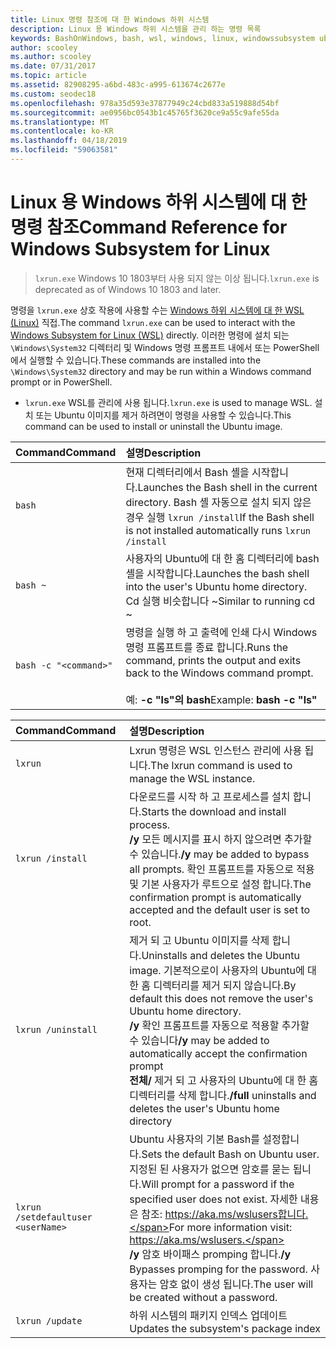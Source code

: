 ```yaml
---
title: Linux 명령 참조에 대 한 Windows 하위 시스템
description: Linux 용 Windows 하위 시스템을 관리 하는 명령 목록
keywords: BashOnWindows, bash, wsl, windows, linux, windowssubsystem ubuntu 용 windows 하위 시스템
author: scooley
ms.author: scooley
ms.date: 07/31/2017
ms.topic: article
ms.assetid: 82908295-a6bd-483c-a995-613674c2677e
ms.custom: seodec18
ms.openlocfilehash: 978a35d593e37877949c24cbd833a519888d54bf
ms.sourcegitcommit: ae0956bc0543b1c45765f3620ce9a55c9afe55da
ms.translationtype: MT
ms.contentlocale: ko-KR
ms.lasthandoff: 04/18/2019
ms.locfileid: "59063581"
---
```

# <a name="command-reference-for-windows-subsystem-for-linux"></a><span data-ttu-id="51512-104">Linux 용 Windows 하위 시스템에 대 한 명령 참조</span><span class="sxs-lookup"><span data-stu-id="51512-104">Command Reference for Windows Subsystem for Linux</span></span>

> <span data-ttu-id="51512-105">`lxrun.exe` Windows 10 1803부터 사용 되지 않는 이상 됩니다.</span><span class="sxs-lookup"><span data-stu-id="51512-105">`lxrun.exe` is deprecated as of Windows 10 1803 and later.</span></span>

<span data-ttu-id="51512-106">명령을 `lxrun.exe` 상호 작용에 사용할 수는 [Windows 하위 시스템에 대 한 WSL (Linux)](https://msdn.microsoft.com/en-us/commandline/wsl/faq#what-windows-subsystem-for-linux-wsl-) 직접.</span><span class="sxs-lookup"><span data-stu-id="51512-106">The command `lxrun.exe` can be used to interact with the [Windows Subsystem for Linux (WSL)](https://msdn.microsoft.com/en-us/commandline/wsl/faq#what-windows-subsystem-for-linux-wsl-) directly.</span></span>  <span data-ttu-id="51512-107">이러한 명령에 설치 되는 `\Windows\System32` 디렉터리 및 Windows 명령 프롬프트 내에서 또는 PowerShell에서 실행할 수 있습니다.</span><span class="sxs-lookup"><span data-stu-id="51512-107">These commands are installed into the `\Windows\System32` directory and may be run within a Windows command prompt or in PowerShell.</span></span>

* <span data-ttu-id="51512-108">`lxrun.exe` WSL를 관리에 사용 됩니다.</span><span class="sxs-lookup"><span data-stu-id="51512-108">`lxrun.exe` is used to manage WSL.</span></span>  <span data-ttu-id="51512-109">설치 또는 Ubuntu 이미지를 제거 하려면이 명령을 사용할 수 있습니다.</span><span class="sxs-lookup"><span data-stu-id="51512-109">This command can be used to install or uninstall the Ubuntu image.</span></span>


| <span data-ttu-id="51512-110">Command</span><span class="sxs-lookup"><span data-stu-id="51512-110">Command</span></span>                     | <span data-ttu-id="51512-111">설명</span><span class="sxs-lookup"><span data-stu-id="51512-111">Description</span></span>                     |
|:----------------------------|:---------------------------|
| `bash`                      | <span data-ttu-id="51512-112">현재 디렉터리에서 Bash 셸을 시작합니다.</span><span class="sxs-lookup"><span data-stu-id="51512-112">Launches the Bash shell in the current directory.</span></span>  <span data-ttu-id="51512-113">Bash 셸 자동으로 설치 되지 않은 경우 실행 `lxrun /install`</span><span class="sxs-lookup"><span data-stu-id="51512-113">If the Bash shell is not installed automatically runs `lxrun /install`</span></span> |
| `bash ~`                    | <span data-ttu-id="51512-114">사용자의 Ubuntu에 대 한 홈 디렉터리에 bash 셸을 시작합니다.</span><span class="sxs-lookup"><span data-stu-id="51512-114">Launches the bash shell into the user's Ubuntu home directory.</span></span>  <span data-ttu-id="51512-115">Cd 실행 비슷합니다 ~</span><span class="sxs-lookup"><span data-stu-id="51512-115">Similar to running cd ~</span></span>            |
| `bash -c "<command>"`       | <span data-ttu-id="51512-116">명령을 실행 하 고 출력에 인쇄 다시 Windows 명령 프롬프트를 종료 합니다.</span><span class="sxs-lookup"><span data-stu-id="51512-116">Runs the command, prints the output and exits back to the Windows command prompt.</span></span> <br/> <br/> <span data-ttu-id="51512-117">예: **-c "ls"의 bash**</span><span class="sxs-lookup"><span data-stu-id="51512-117">Example:  **bash -c "ls"**</span></span> |

<p>

| <span data-ttu-id="51512-118">Command</span><span class="sxs-lookup"><span data-stu-id="51512-118">Command</span></span>                     | <span data-ttu-id="51512-119">설명</span><span class="sxs-lookup"><span data-stu-id="51512-119">Description</span></span>                     |
|:----------------------------|:---------------------------|
| `lxrun`                     | <span data-ttu-id="51512-120">Lxrun 명령은 WSL 인스턴스 관리에 사용 됩니다.</span><span class="sxs-lookup"><span data-stu-id="51512-120">The lxrun command is used to manage the WSL instance.</span></span> |
| `lxrun /install`            | <span data-ttu-id="51512-121">다운로드를 시작 하 고 프로세스를 설치 합니다.</span><span class="sxs-lookup"><span data-stu-id="51512-121">Starts the download and install process.</span></span> <br/> <span data-ttu-id="51512-122">**/y** 모든 메시지를 표시 하지 않으려면 추가할 수 있습니다.</span><span class="sxs-lookup"><span data-stu-id="51512-122">**/y** may be added to bypass all prompts.</span></span>  <span data-ttu-id="51512-123">확인 프롬프트를 자동으로 적용 및 기본 사용자가 루트으로 설정 합니다.</span><span class="sxs-lookup"><span data-stu-id="51512-123">The confirmation prompt is automatically accepted and the default user is set to root.</span></span>          |
| `lxrun /uninstall`          | <span data-ttu-id="51512-124">제거 되 고 Ubuntu 이미지를 삭제 합니다.</span><span class="sxs-lookup"><span data-stu-id="51512-124">Uninstalls and deletes the Ubuntu image.</span></span>  <span data-ttu-id="51512-125">기본적으로이 사용자의 Ubuntu에 대 한 홈 디렉터리를 제거 되지 않습니다.</span><span class="sxs-lookup"><span data-stu-id="51512-125">By default this does not remove the user's Ubuntu home directory.</span></span> <br/> <span data-ttu-id="51512-126">**/y** 확인 프롬프트를 자동으로 적용할 추가할 수 있습니다</span><span class="sxs-lookup"><span data-stu-id="51512-126">**/y** may be added to automatically accept the confirmation prompt</span></span> <br/><span data-ttu-id="51512-127">**전체/** 제거 되 고 사용자의 Ubuntu에 대 한 홈 디렉터리를 삭제 합니다.</span><span class="sxs-lookup"><span data-stu-id="51512-127">**/full** uninstalls and deletes the user's Ubuntu home directory</span></span>         |
| `lxrun /setdefaultuser <userName>`     | <span data-ttu-id="51512-128">Ubuntu 사용자의 기본 Bash를 설정합니다.</span><span class="sxs-lookup"><span data-stu-id="51512-128">Sets the default Bash on Ubuntu user.</span></span> <span data-ttu-id="51512-129">지정된 된 사용자가 없으면 암호를 묻는 됩니다.</span><span class="sxs-lookup"><span data-stu-id="51512-129">Will prompt for a password if the specified user does not exist.</span></span>  <span data-ttu-id="51512-130">자세한 내용은 참조: https://aka.ms/wslusers합니다.</span><span class="sxs-lookup"><span data-stu-id="51512-130">For more information visit: https://aka.ms/wslusers.</span></span> <br/> <span data-ttu-id="51512-131">**/y** 암호 바이패스 promping 합니다.</span><span class="sxs-lookup"><span data-stu-id="51512-131">**/y** Bypasses promping for the password.</span></span>  <span data-ttu-id="51512-132">사용자는 암호 없이 생성 됩니다.</span><span class="sxs-lookup"><span data-stu-id="51512-132">The user will be created without a password.</span></span>|
| `lxrun /update`            | <span data-ttu-id="51512-133">하위 시스템의 패키지 인덱스 업데이트</span><span class="sxs-lookup"><span data-stu-id="51512-133">Updates the subsystem's package index</span></span>          |

